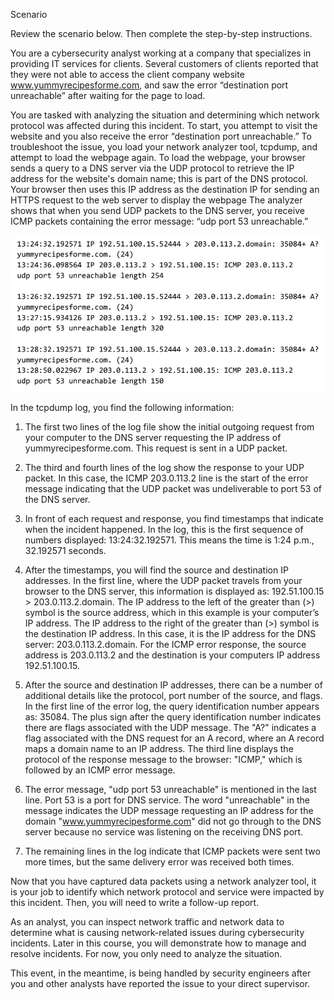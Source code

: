 Scenario

Review the scenario below. Then complete the step-by-step instructions.

You are a cybersecurity analyst working at a company that specializes in providing IT services for clients. Several customers of clients reported that they were not
able to access the client company website www.yummyrecipesforme.com, and saw the error “destination port unreachable” after waiting for the page to load.

You are tasked with analyzing the situation and determining which network protocol was affected during this incident. To start, you attempt to visit the website and
you also receive the error “destination port unreachable.” To troubleshoot the issue, you load your network analyzer tool, tcpdump, and attempt to load the webpage again.
To load the webpage, your browser sends a query to a DNS server via the UDP protocol to retrieve the IP address for the website's domain name; this is part of the DNS protocol.
Your browser then uses this IP address as the destination IP for sending an HTTPS request to the web server to display the webpage  The analyzer shows that when you send UDP
packets to the DNS server, you receive ICMP packets containing the error message: “udp port 53 unreachable.”

![images](https://github.com/vicm1/GCC/blob/main/Analyze/Network%20Communication%20Protocols/image.png)

In the tcpdump log, you find the following information:

1. The first two lines of the log file show the initial outgoing request from your computer to the DNS server requesting the IP address of yummyrecipesforme.com.
This request is sent in a UDP packet.

2. The third and fourth lines of the log show the response to your UDP packet. In this case, the ICMP 203.0.113.2 line is the start of the error message indicating that
the UDP packet was undeliverable to port 53 of the DNS server.

3. In front of each request and response, you find timestamps that indicate when the incident happened. In the log, this is the first sequence of numbers
displayed: 13:24:32.192571. This means the time is 1:24 p.m., 32.192571 seconds.

4. After the timestamps, you will find the source and destination IP addresses. In the first line, where the UDP packet travels from your browser to the DNS server,
this information is displayed as: 192.51.100.15 > 203.0.113.2.domain. The IP address to the left of the greater than (>) symbol is the source address, which in this example is your
computer’s IP address. The IP address to the right of the greater than (>) symbol is the destination IP address. In this case, it is the IP address for the DNS server: 203.0.113.2.domain.
For the ICMP error response, the source address is 203.0.113.2 and the destination is your computers IP address 192.51.100.15.

5. After the source and destination IP addresses, there can be a number of additional details like the protocol, port number of the source, and flags.
In the first line of the error log, the query identification number appears as: 35084. The plus sign after the query identification number indicates there are flags associated
with the UDP message. The "A?" indicates a flag associated with the DNS request for an A record, where an A record maps a domain name to an IP address. The third line displays the
protocol of the response message to the browser: "ICMP," which is followed by an ICMP error message.

6. The error message, "udp port 53 unreachable" is mentioned in the last line. Port 53 is a port for DNS service. The word "unreachable" in the message indicates the UDP message
requesting an IP address for the domain "www.yummyrecipesforme.com" did not go through to the DNS server because no service was listening on the receiving DNS port.

7. The remaining lines in the log indicate that ICMP packets were sent two more times, but the same delivery error was received both times.

Now that you have captured data packets using a network analyzer tool, it is your job to identify which network protocol and service were impacted by this incident.
Then, you will need to write a follow-up report.

As an analyst, you can inspect network traffic and network data to determine what is causing network-related issues during cybersecurity incidents. Later in this
course, you will demonstrate how to manage and resolve incidents. For now, you only need to analyze the situation.

This event, in the meantime, is being handled by security engineers after you and other analysts have reported the issue to your direct supervisor.

